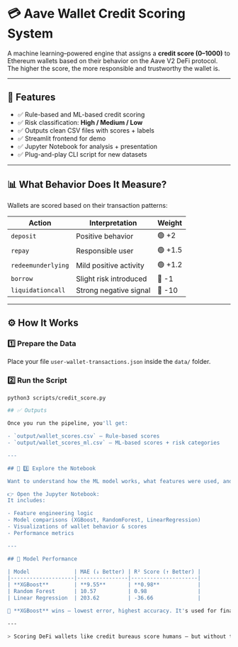 # 💳 Aave Wallet Credit Scoring System

A machine learning–powered engine that assigns a **credit score (0–1000)** to Ethereum wallets based on their behavior on the Aave V2 DeFi protocol. The higher the score, the more responsible and trustworthy the wallet is.

---

## 🚀 Features

- ✅ Rule-based and ML-based credit scoring  
- ✅ Risk classification: **High / Medium / Low**  
- ✅ Outputs clean CSV files with scores + labels  
- ✅ Streamlit frontend for demo  
- ✅ Jupyter Notebook for analysis + presentation  
- ✅ Plug-and-play CLI script for new datasets

---

## 📊 What Behavior Does It Measure?

Wallets are scored based on their transaction patterns:

| Action             | Interpretation             | Weight    |
|--------------------|-----------------------------|-----------|
| `deposit`          | Positive behavior           | 🟢 +2      |
| `repay`            | Responsible user            | 🟢 +1.5    |
| `redeemunderlying` | Mild positive activity      | 🟢 +1.2    |
| `borrow`           | Slight risk introduced      | 🔴 -1      |
| `liquidationcall`  | Strong negative signal      | 🔴 -10     |

---

## ⚙️ How It Works

### 1️⃣ Prepare the Data
Place your file `user-wallet-transactions.json` inside the `data/` folder.

### 2️⃣ Run the Script
```bash
python3 scripts/credit_score.py

## ✅ Outputs

Once you run the pipeline, you'll get:

- `output/wallet_scores.csv` — Rule-based scores  
- `output/wallet_scores_ml.csv` — ML-based scores + risk categories  

---

## 📓 3️⃣ Explore the Notebook

Want to understand how the ML model works, what features were used, and how risk was categorized?

👉 Open the Jupyter Notebook:
It includes:

- Feature engineering logic  
- Model comparisons (XGBoost, RandomForest, LinearRegression)  
- Visualizations of wallet behavior & scores  
- Performance metrics

---

## 🤖 Model Performance

| Model              | MAE (↓ Better) | R² Score (↑ Better) |
|--------------------|----------------|---------------------|
| **XGBoost**        | **9.55**       | **0.98**            |
| Random Forest      | 10.57          | 0.98                |
| Linear Regression  | 203.62         | -36.66              |

🧠 **XGBoost** wins — lowest error, highest accuracy. It's used for final scoring.

---

> Scoring DeFi wallets like credit bureaus score humans — but without the middlemen.
